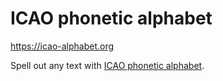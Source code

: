 # ICAO phonetic alphabet

https://icao-alphabet.org

Spell out any text with [ICAO phonetic alphabet](https://en.wikipedia.org/wiki/NATO_phonetic_alphabet).